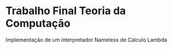 # Trabalho Final Teoria da Computação

Implementação de um interpretador Nameless de Cálculo Lambda
